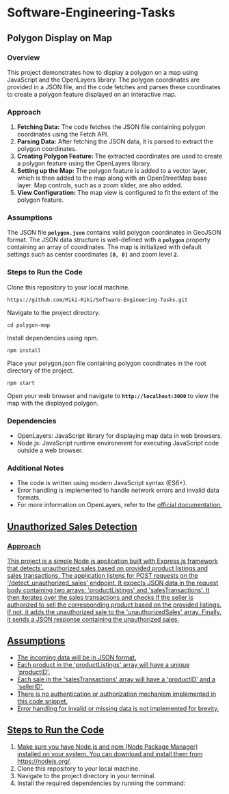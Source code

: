 # Software-Engineering-Tasks

**<h2>Polygon Display on Map</h2>**

**<h3>Overview</h3>**

This project demonstrates how to display a polygon on a map using JavaScript and the OpenLayers library. The polygon coordinates are provided in a JSON file, and the code fetches and parses these coordinates to create a polygon feature displayed on an interactive map.

**<h3>Approach</h3>**
<ol type="1">
  <li><b>Fetching Data:</b> The code fetches the JSON file containing polygon coordinates using the Fetch API.</li>
  <li><b>Parsing Data:</b> After fetching the JSON data, it is parsed to extract the polygon coordinates.</li>
  <li><b>Creating Polygon Feature:</b> The extracted coordinates are used to create a polygon feature using the OpenLayers library.</li>
  <li><b>Setting up the Map:</b> The polygon feature is added to a vector layer, which is then added to the map along with an OpenStreetMap base layer. Map controls, such as a zoom slider, are also added.</li>
  <li><b>View Configuration:</b> The map view is configured to fit the extent of the polygon feature.</li>
</ol>

**<h3>Assumptions</h3>**

The JSON file **`polygon.json`** contains valid polygon coordinates in GeoJSON format.
The JSON data structure is well-defined with a **`polygon`** property containing an array of coordinates.
The map is initialized with default settings such as center coordinates **`[0, 0]`** and zoom level **`2`**.

**<h3>Steps to Run the Code</h3>**
Clone this repository to your local machine.
```
https://github.com/Miki-Riki/Software-Engineering-Tasks.git
```
Navigate to the project directory.
```
cd polygon-map
```
Install dependencies using npm.
```
npm install
```
Place your polygon.json file containing polygon coordinates in the root directory of the project.
```
npm start
```
Open your web browser and navigate to **`http://localhost:3000`** to view the map with the displayed polygon.

**<h3>Dependencies</h3>**
<ul>
  <li>OpenLayers: JavaScript library for displaying map data in web browsers.</li>
  <li>Node.js: JavaScript runtime environment for executing JavaScript code outside a web browser.</li>
</ul>

**<h3>Additional Notes</h3>**
<ul>
  <li>The code is written using modern JavaScript syntax (ES6+).</li>
  <li>Error handling is implemented to handle network errors and invalid data formats.</li>
  <li>For more information on OpenLayers, refer to the <a href="https://openlayers.org/">official documentation.</li>
</ul>

**<h2>Unauthorized Sales Detection</h2>**

**<h3>Approach</h3>**
This project is a simple Node.js application built with Express.js framework that detects unauthorized sales based on provided product listings and sales transactions. The application listens for POST requests on the '/detect_unauthorized_sales' endpoint. It expects JSON data in the request body containing two arrays: 'productListings' and 'salesTransactions'. It then iterates over the sales transactions and checks if the seller is authorized to sell the corresponding product based on the provided listings. If not, it adds the unauthorized sale to the 'unauthorizedSales' array. Finally, it sends a JSON response containing the unauthorized sales.

## Assumptions

- The incoming data will be in JSON format.
- Each product in the 'productListings' array will have a unique 'productID'.
- Each sale in the 'salesTransactions' array will have a 'productID' and a 'sellerID'.
- There is no authentication or authorization mechanism implemented in this code snippet.
- Error handling for invalid or missing data is not implemented for brevity.

## Steps to Run the Code

1. Make sure you have Node.js and npm (Node Package Manager) installed on your system. You can download and install them from https://nodejs.org/.
2. Clone this repository to your local machine.
3. Navigate to the project directory in your terminal.
4. Install the required dependencies by running the command:

